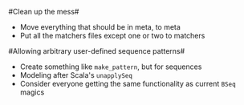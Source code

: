 #Clean up the mess#
- Move everything that should be in meta, to meta
- Put all the matchers files except one or two to matchers

#Allowing arbitrary user-defined sequence patterns#
- Create something like `make_pattern`, but for sequences
- Modeling after Scala's `unapplySeq`
- Consider everyone getting the same functionality as current `BSeq` magics

